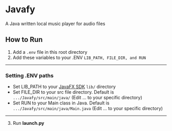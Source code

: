 # Javafy
A Java written local music player for audio files

## How to Run
1. Add a ```.env``` file in this root directory
2. Add these variables to your .ENV ```LIB_PATH, FILE_DIR, and RUN```
---
### Setting .ENV paths
- Set LIB_PATH to your [JavaFX SDK](https://gluonhq.com/products/javafx/) ```lib/``` directory
- Set FILE_DIR to your src file directory. Default is ```.../Javafy/src/main/java/``` (Edit ... to your specific directory)
- Set RUN to your Main class in Java. Default is ```.../Javafy/src/main/java/Main.java``` (Edit ... to your specific directory)
---
3. Run **launch.py**